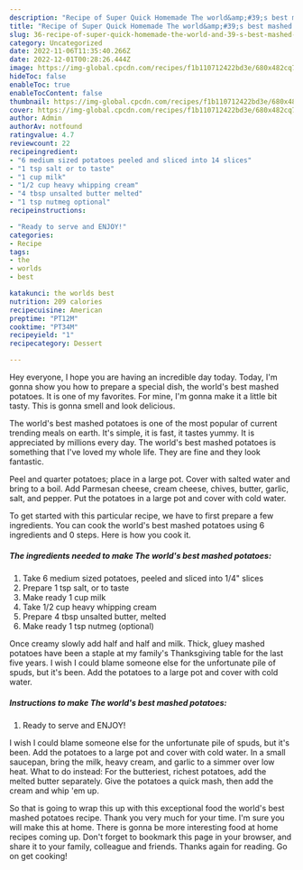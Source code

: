 ```yaml
---
description: "Recipe of Super Quick Homemade The world&amp;#39;s best mashed potatoes"
title: "Recipe of Super Quick Homemade The world&amp;#39;s best mashed potatoes"
slug: 36-recipe-of-super-quick-homemade-the-world-and-39-s-best-mashed-potatoes
category: Uncategorized
date: 2022-11-06T11:35:40.266Z
date: 2022-12-01T00:28:26.444Z
image: https://img-global.cpcdn.com/recipes/f1b110712422bd3e/680x482cq70/the-worlds-best-mashed-potatoes-recipe-main-photo.jpg
hideToc: false
enableToc: true
enableTocContent: false
thumbnail: https://img-global.cpcdn.com/recipes/f1b110712422bd3e/680x482cq70/the-worlds-best-mashed-potatoes-recipe-main-photo.jpg
cover: https://img-global.cpcdn.com/recipes/f1b110712422bd3e/680x482cq70/the-worlds-best-mashed-potatoes-recipe-main-photo.jpg
author: Admin
authorAv: notfound
ratingvalue: 4.7
reviewcount: 22
recipeingredient:
- "6 medium sized potatoes peeled and sliced into 14 slices"
- "1 tsp salt or to taste"
- "1 cup milk"
- "1/2 cup heavy whipping cream"
- "4 tbsp unsalted butter melted"
- "1 tsp nutmeg optional"
recipeinstructions:

- "Ready to serve and ENJOY!"
categories:
- Recipe
tags:
- the
- worlds
- best

katakunci: the worlds best 
nutrition: 209 calories
recipecuisine: American
preptime: "PT12M"
cooktime: "PT34M"
recipeyield: "1"
recipecategory: Dessert

---
```



Hey everyone, I hope you are having an incredible day today. Today, I'm gonna show you how to prepare a special dish, the world&#39;s best mashed potatoes. It is one of my favorites. For mine, I'm gonna make it a little bit tasty. This is gonna smell and look delicious.

The world&#39;s best mashed potatoes is one of the most popular of current trending meals on earth. It's simple, it is fast, it tastes yummy. It is appreciated by millions every day. The world&#39;s best mashed potatoes is something that I've loved my whole life. They are fine and they look fantastic.

Peel and quarter potatoes; place in a large pot. Cover with salted water and bring to a boil. Add Parmesan cheese, cream cheese, chives, butter, garlic, salt, and pepper. Put the potatoes in a large pot and cover with cold water.


To get started with this particular recipe, we have to first prepare a few ingredients. You can cook the world&#39;s best mashed potatoes using 6 ingredients and 0 steps. Here is how you cook it.

<!--inarticleads1-->

##### The ingredients needed to make The world&#39;s best mashed potatoes:

1. Take 6 medium sized potatoes, peeled and sliced into 1/4&#34; slices
1. Prepare 1 tsp salt, or to taste
1. Make ready 1 cup milk
1. Take 1/2 cup heavy whipping cream
1. Prepare 4 tbsp unsalted butter, melted
1. Make ready 1 tsp nutmeg (optional)


Once creamy slowly add half and half and milk. Thick, gluey mashed potatoes have been a staple at my family&#39;s Thanksgiving table for the last five years. I wish I could blame someone else for the unfortunate pile of spuds, but it&#39;s been. Add the potatoes to a large pot and cover with cold water. 

<!--inarticleads2-->

##### Instructions to make The world&#39;s best mashed potatoes:


1. Ready to serve and ENJOY!

I wish I could blame someone else for the unfortunate pile of spuds, but it&#39;s been. Add the potatoes to a large pot and cover with cold water. In a small saucepan, bring the milk, heavy cream, and garlic to a simmer over low heat. What to do instead: For the butteriest, richest potatoes, add the melted butter separately. Give the potatoes a quick mash, then add the cream and whip &#39;em up. 

So that is going to wrap this up with this exceptional food the world&#39;s best mashed potatoes recipe. Thank you very much for your time. I'm sure you will make this at home. There is gonna be more interesting food at home recipes coming up. Don't forget to bookmark this page in your browser, and share it to your family, colleague and friends. Thanks again for reading. Go on get cooking!
